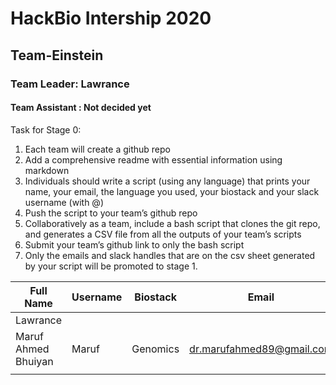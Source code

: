# HackBio Intership 2020
## Team-Einstein
### Team Leader: Lawrance
#### Team Assistant : Not decided yet

Task for Stage 0:
1. Each team will create a github repo
2. Add a comprehensive readme with essential information using markdown
3. Individuals should write a script (using any language) that prints your name, your email, the language you used, your biostack and your slack username (with @) 
4. Push the script to your team’s github repo
5. Collaboratively as a team, include a bash script that clones the git repo, and generates a CSV file from all the outputs of your team’s scripts
6. Submit your team’s github link to only the bash script
7. Only the emails and slack handles that are on the csv sheet generated by your script will be promoted to stage 1.  

| Full Name           | Username | Biostack | Email                     |
|---------------------|----------|----------|---------------------------|
| Lawrance            |          |          |                           |
| Maruf Ahmed Bhuiyan | Maruf    | Genomics | dr.marufahmed89@gmail.com |
|                     |          |          |                           |
